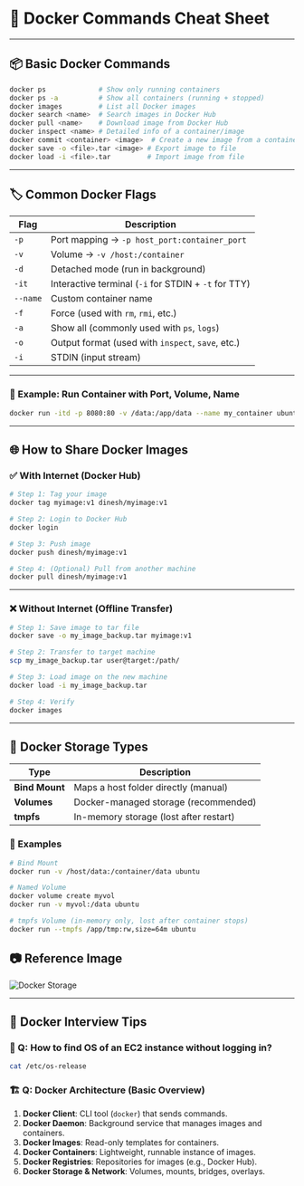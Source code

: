 # 🐳 Docker Commands Cheat Sheet

---

## 📦 Basic Docker Commands

```bash
docker ps             # Show only running containers
docker ps -a          # Show all containers (running + stopped)
docker images         # List all Docker images
docker search <name>  # Search images in Docker Hub
docker pull <name>    # Download image from Docker Hub
docker inspect <name> # Detailed info of a container/image
docker commit <container> <image>  # Create a new image from a container
docker save -o <file>.tar <image> # Export image to file
docker load -i <file>.tar         # Import image from file
```

---

## 🏷️ Common Docker Flags

| Flag     | Description                                          |
| -------- | ---------------------------------------------------- |
| `-p`     | Port mapping → `-p host_port:container_port`         |
| `-v`     | Volume → `-v /host:/container`                       |
| `-d`     | Detached mode (run in background)                    |
| `-it`    | Interactive terminal (`-i` for STDIN + `-t` for TTY) |
| `--name` | Custom container name                                |
| `-f`     | Force (used with `rm`, `rmi`, etc.)                  |
| `-a`     | Show all (commonly used with `ps`, `logs`)           |
| `-o`     | Output format (used with `inspect`, `save`, etc.)    |
| `-i`     | STDIN (input stream)                                 |

---

### 🔁 Example: Run Container with Port, Volume, Name

```bash
docker run -itd -p 8080:80 -v /data:/app/data --name my_container ubuntu
```

---

## 🌐 How to Share Docker Images

### ✅ With Internet (Docker Hub)

```bash
# Step 1: Tag your image
docker tag myimage:v1 dinesh/myimage:v1

# Step 2: Login to Docker Hub
docker login

# Step 3: Push image
docker push dinesh/myimage:v1

# Step 4: (Optional) Pull from another machine
docker pull dinesh/myimage:v1
```

---

### ❌ Without Internet (Offline Transfer)

```bash
# Step 1: Save image to tar file
docker save -o my_image_backup.tar myimage:v1

# Step 2: Transfer to target machine
scp my_image_backup.tar user@target:/path/

# Step 3: Load image on the new machine
docker load -i my_image_backup.tar

# Step 4: Verify
docker images
```

---

## 💾 Docker Storage Types

| Type           | Description                            |
| -------------- | -------------------------------------- |
| **Bind Mount** | Maps a host folder directly (manual)   |
| **Volumes**    | Docker-managed storage (recommended)   |
| **tmpfs**      | In-memory storage (lost after restart) |

### 🔹 Examples

```bash
# Bind Mount
docker run -v /host/data:/container/data ubuntu

# Named Volume
docker volume create myvol
docker run -v myvol:/data ubuntu

# tmpfs Volume (in-memory only, lost after container stops)
docker run --tmpfs /app/tmp:rw,size=64m ubuntu
```
## 📷 Reference Image

![Docker Storage](https://github.com/user-attachments/assets/f01ab261-a2a8-4e03-af29-a46d2037ffe9)


---

## 🧠 Docker Interview Tips

### 🔎 Q: How to find OS of an EC2 instance without logging in?

```bash
cat /etc/os-release
```

### 🏗️ Q: Docker Architecture (Basic Overview)

1. **Docker Client**: CLI tool (`docker`) that sends commands.
2. **Docker Daemon**: Background service that manages images and containers.
3. **Docker Images**: Read-only templates for containers.
4. **Docker Containers**: Lightweight, runnable instance of images.
5. **Docker Registries**: Repositories for images (e.g., Docker Hub).
6. **Docker Storage & Network**: Volumes, mounts, bridges, overlays.

